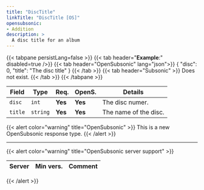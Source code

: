 ```yaml
---
title: "DiscTitle"
linkTitle: "DiscTitle [OS]"
opensubsonic:
- Addition
description: >
  A disc title for an album
---
```


{{< tabpane persistLang=false >}}
{{< tab header="**Example**:" disabled=true />}}
{{< tab header="OpenSubsonic" lang="json">}}
{
  "disc": 0,
  "title": "The disc title"
}
{{< /tab >}}
{{< tab header="Subsonic"  >}}
Does not exist.
{{< /tab >}}
{{< /tabpane >}}

| Field |  Type | Req. | OpenS. | Details |
| --- | --- | --- | --- | --- |
| `disc` | `int` | **Yes** | **Yes**    | The disc numer. |
| `title` | `string` | **Yes**  | **Yes**     | The name of the disc. |

{{< alert color="warning" title="OpenSubsonic" >}}
This is a new OpenSubsonic response type.
{{< /alert >}}

---

{{< alert color="warning" title="OpenSubsonic server support" >}}

| Server | Min vers. | Comment |
| --- | --- | --- |

{{< /alert >}}
